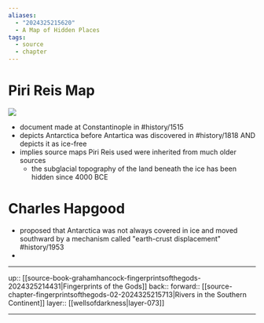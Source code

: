 ```yaml
---
aliases:
  - "2024325215620"
  - A Map of Hidden Places
tags:
  - source
  - chapter
---
```

# Piri Reis Map

![](https://upload.wikimedia.org/wikipedia/commons/thumb/7/70/Piri_reis_world_map_01.jpg/1280px-Piri_reis_world_map_01.jpg)

- document made at Constantinople in #history/1515 
- depicts Antarctica before Antartica was discovered in #history/1818 AND depicts it as ice-free
- implies source maps Piri Reis used were inherited from much older sources
	- the subglacial topography of the land beneath the ice has been hidden since 4000 BCE

# Charles Hapgood

- proposed that Antarctica was not always covered in ice and moved southward by a mechanism called "earth-crust displacement" #history/1953
- 

***

up:: [[source-book-grahamhancock-fingerprintsofthegods-2024325214431|Fingerprints of the Gods]]
back:: 
forward:: [[source-chapter-fingerprintsofthegods-02-2024325215713|Rivers in the Southern Continent]]
layer:: [[wellsofdarkness|layer-073]]

***
